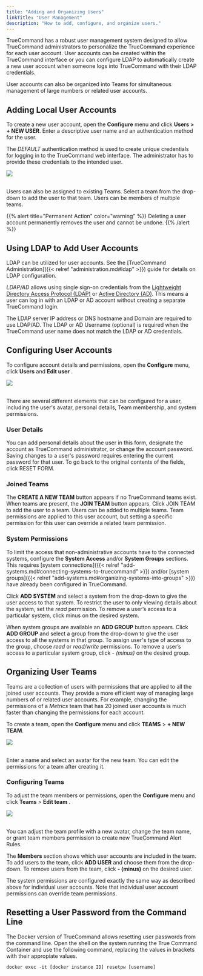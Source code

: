 ```yaml
---
title: "Adding and Organizing Users"
linkTitle: "User Management"
description: "How to add, configure, and organize users."
---
```


TrueCommand has a robust user management system designed to allow TrueCommand administrators to personalize the TrueCommand experience for each user account.
User accounts can be created within the TrueCommand interface or you can configure LDAP to automatically create a new user account when someone logs into TrueCommand with their LDAP credentials.

User accounts can also be organized into Teams for simultaneous management of large numbers or related user accounts.

## Adding Local User Accounts

To create a new user account, open the **Configure** <i class="fa fa-cog" aria-hidden="true" title="gear"></i> menu and click **Users > + NEW USER**.
Enter a descriptive user name and an authentication method for the user.

The *DEFAULT* authentication method is used to create unique credentials for logging in to the TrueCommand web interface.
The administrator has to provide these credentials to the intended user.

<img src="/images/tc-1.3-users-new.PNG">
<br><br>

Users can also be assigned to existing Teams.
Select a team from the drop-down to add the user to that team.
Users can be members of multiple teams.

{{% alert title="Permanent Action" color="warning" %}}
Deleting a user account permanently removes the user and cannot be undone.
{{% /alert %}}

## Using LDAP to Add User Accounts

LDAP can be utilized for user accounts.  See the [TrueCommand Administration]({{< relref "administration.md#ldap" >}}) guide for details on LDAP configuration.

*LDAP/AD* allows using single sign-on credentials from the [Lightweight Directory Access Protocol (LDAP)](https://en.wikipedia.org/wiki/Lightweight_Directory_Access_Protocol) or [Active Directory (AD)](https://en.wikipedia.org/wiki/Active_Directory).
This means a user can log in with an LDAP or AD account without creating a separate TrueCommand login.

The LDAP server IP address or DNS hostname and Domain are required to use LDAP/AD.
The LDAP or AD Username (optional) is required when the TrueCommand user name does not match the LDAP or AD credentials.


## Configuring User Accounts

To configure account details and permissions, open the **Configure** <i class="fa fa-cog" aria-hidden="true" title="gear"></i> menu, click **Users** and **Edit user** <i class="fas fa-pen" aria-hidden="true" title="pencil"></i>.

<img src="/images/tc-1.3-users-edit.PNG">
<br><br>

There are several different elements that can be configured for a user, including the user's avatar, personal details, Team membership, and system permissions.

### User Details

You can add personal details about the user in this form, designate the account as TrueCommand administrator, or change the account password.
Saving changes to a user's password requires entering the current password for that user.
To go back to the original contents of the fields, click RESET FORM.

### Joined Teams

The **CREATE A NEW TEAM** button appears if no TrueCommand teams exist.
When teams are present, the **JOIN TEAM** button appears.
Click JOIN TEAM to add the user to a team.
Users can be added to multiple teams.
Team permissions are applied to this user account, but setting a specific permission for this user can override a related team permission.

### System Permissions

To limit the access that non-administrative accounts have to the connected systems, configure the **System Access** and/or **System Groups** sections.
This requires [system connections]({{< relref "add-systems.md#connecting-systems-to-truecommand" >}}) and/or [system groups]({{< relref "add-systems.md#organizing-systems-into-groups" >}}) have already been configured in TrueCommand.

Click **ADD SYSTEM** and select a system from the drop-down to give the user access to that system.
To restrict the user to only viewing details about the system, set the *read* permission.
To remove a user’s access to a particular system, click minus on the desired system.

When system groups are available an **ADD GROUP** button appears.
Click **ADD GROUP** and select a group from the drop-down to give the user access to all the systems in that group.
To assign user's type of access to the group, choose *read* or *read/write* permissions.
To remove a user’s access to a particular system group, click *- (minus)* on the desired group.

## Organizing User Teams

Teams are a collection of users with permissions that are applied to all the joined user accounts.
They provide a more efficient way of managing large numbers of or related user accounts.
For example, changing the permissions of a *Metrics* team that has 20 joined user accounts is much faster than changing the permissions for each account.

To create a team, open the **Configure** <i class="fa fa-cog" aria-hidden="true" title="gear"></i> menu and click **TEAMS** > **+ NEW TEAM**.

<img src="/images/tc-1.3-teams-new.PNG">
<br><br>

Enter a name and select an avatar for the new team.
You can edit the permissions for a team after creating it.

### Configuring Teams

To adjust the team members or permissions, open the **Configure** <i class="fa fa-cog" aria-hidden="true" title="gear"></i> menu and click **Teams** > **Edit team** <i class="fas fa-pen" aria-hidden="true" title="pencil"></i>.

<img src="/images/tc-1.3-teams-edit.PNG">
<br><br>

You can adjust the team profile with a new avatar, change the team name, or grant team members permission to create new TrueCommand Alert Rules.

The **Members** section shows which user accounts are included in the team.
To add users to the team, click **ADD USER** and choose them from the drop-down.
To remove users from the team, click **- (minus)** on the desired user.

The system permissions are configured exactly the same way as described above for individual user accounts.
Note that individual user account permissions can override team permissions.


## Resetting a User Password from the Command Line

The Docker version of TrueCommand allows resetting user passwords from the command line.  Open the shell on the system running the True Command Container and use the following command, replacing the values in brackets with their appropiate values. 
```
docker exec -it [docker instance ID] resetpw [username]
```

